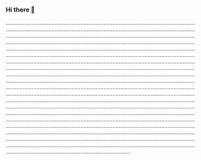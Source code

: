 ### Hi there 👋

..................................................................................................................................................................................................................................................................................................................................................................................................................................................................................................................................................................................................................................................................................................................................................................................................................................................................................................................................................................................................................................................................................................................................................................................................................................................................................................................................................................................................................................................................................................................................................................................................................................................................................................................................................................................................................................................................................................................................................................................................................................................................................................................................................................................................................................................................................................................................................................................................................................................................................................................................................................................................................................................................